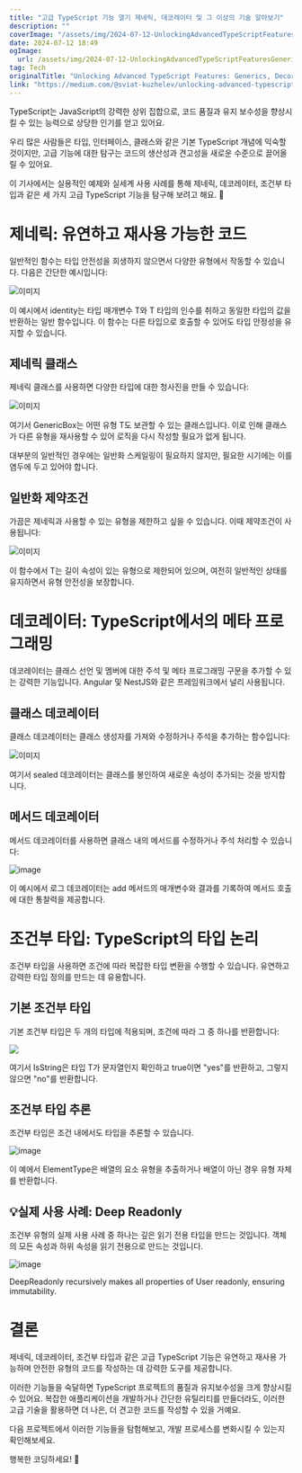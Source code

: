 ```yaml
---
title: "고급 TypeScript 기능 열기 제네릭, 데코레이터 및 그 이상의 기술 알아보기"
description: ""
coverImage: "/assets/img/2024-07-12-UnlockingAdvancedTypeScriptFeaturesGenericsDecoratorsandBeyond_0.png"
date: 2024-07-12 18:49
ogImage:
  url: /assets/img/2024-07-12-UnlockingAdvancedTypeScriptFeaturesGenericsDecoratorsandBeyond_0.png
tag: Tech
originalTitle: "Unlocking Advanced TypeScript Features: Generics, Decorators, and Beyond"
link: "https://medium.com/@sviat-kuzhelev/unlocking-advanced-typescript-features-generics-decorators-and-beyond-1878e381e19a"
---
```


TypeScript는 JavaScript의 강력한 상위 집합으로, 코드 품질과 유지 보수성을 향상시킬 수 있는 능력으로 상당한 인기를 얻고 있어요.

우리 많은 사람들은 타입, 인터페이스, 클래스와 같은 기본 TypeScript 개념에 익숙할 것이지만, 고급 기능에 대한 탐구는 코드의 생산성과 견고성을 새로운 수준으로 끌어올릴 수 있어요.

이 기사에서는 실용적인 예제와 실세계 사용 사례를 통해 제네릭, 데코레이터, 조건부 타입과 같은 세 가지 고급 TypeScript 기능을 탐구해 보려고 해요. 💖

# 제네릭: 유연하고 재사용 가능한 코드

<div class="content-ad"></div>

일반적인 함수는 타입 안전성을 희생하지 않으면서 다양한 유형에서 작동할 수 있습니다. 다음은 간단한 예시입니다:

![이미지](/assets/img/2024-07-12-UnlockingAdvancedTypeScriptFeaturesGenericsDecoratorsandBeyond_0.png)

<div class="content-ad"></div>

이 예시에서 identity는 타입 매개변수 T와 T 타입의 인수를 취하고 동일한 타입의 값을 반환하는 일반 함수입니다. 이 함수는 다른 타입으로 호출할 수 있어도 타입 안정성을 유지할 수 있습니다.

## 제네릭 클래스

제네릭 클래스를 사용하면 다양한 타입에 대한 청사진을 만들 수 있습니다:

![이미지](/assets/img/2024-07-12-UnlockingAdvancedTypeScriptFeaturesGenericsDecoratorsandBeyond_1.png)

<div class="content-ad"></div>

여기서 GenericBox는 어떤 유형 T도 보관할 수 있는 클래스입니다. 이로 인해 클래스가 다른 유형을 재사용할 수 있어 로직을 다시 작성할 필요가 없게 됩니다.

대부분의 일반적인 경우에는 일반화 스케일링이 필요하지 않지만, 필요한 시기에는 이를 염두에 두고 있어야 합니다.

## 일반화 제약조건

가끔은 제네릭과 사용할 수 있는 유형을 제한하고 싶을 수 있습니다. 이때 제약조건이 사용됩니다:

<div class="content-ad"></div>

![이미지](/assets/img/2024-07-12-UnlockingAdvancedTypeScriptFeaturesGenericsDecoratorsandBeyond_2.png)

이 함수에서 T는 길이 속성이 있는 유형으로 제한되어 있으며, 여전히 일반적인 상태를 유지하면서 유형 안전성을 보장합니다.

# 데코레이터: TypeScript에서의 메타 프로그래밍

데코레이터는 클래스 선언 및 멤버에 대한 주석 및 메타 프로그래밍 구문을 추가할 수 있는 강력한 기능입니다. Angular 및 NestJS와 같은 프레임워크에서 널리 사용됩니다.

<div class="content-ad"></div>

## 클래스 데코레이터

클래스 데코레이터는 클래스 생성자를 가져와 수정하거나 주석을 추가하는 함수입니다:

![이미지](/assets/img/2024-07-12-UnlockingAdvancedTypeScriptFeaturesGenericsDecoratorsandBeyond_3.png)

여기서 sealed 데코레이터는 클래스를 봉인하여 새로운 속성이 추가되는 것을 방지합니다.

<div class="content-ad"></div>

## 메서드 데코레이터

메서드 데코레이터를 사용하면 클래스 내의 메서드를 수정하거나 주석 처리할 수 있습니다:

![image](/assets/img/2024-07-12-UnlockingAdvancedTypeScriptFeaturesGenericsDecoratorsandBeyond_4.png)

이 예시에서 로그 데코레이터는 add 메서드의 매개변수와 결과를 기록하여 메서드 호출에 대한 통찰력을 제공합니다.

<div class="content-ad"></div>

# 조건부 타입: TypeScript의 타입 논리

조건부 타입을 사용하면 조건에 따라 복잡한 타입 변환을 수행할 수 있습니다. 유연하고 강력한 타입 정의를 만드는 데 유용합니다.

## 기본 조건부 타입

기본 조건부 타입은 두 개의 타입에 적용되며, 조건에 따라 그 중 하나를 반환합니다:

<div class="content-ad"></div>

<img src="/assets/img/2024-07-12-UnlockingAdvancedTypeScriptFeaturesGenericsDecoratorsandBeyond_5.png" />

여기서 IsString은 타입 T가 문자열인지 확인하고 true이면 "yes"를 반환하고, 그렇지 않으면 "no"를 반환합니다.

## 조건부 타입 추론

조건부 타입은 조건 내에서도 타입을 추론할 수 있습니다.

<div class="content-ad"></div>

![image](/assets/img/2024-07-12-UnlockingAdvancedTypeScriptFeaturesGenericsDecoratorsandBeyond_6.png)

이 예에서 ElementType은 배열의 요소 유형을 추출하거나 배열이 아닌 경우 유형 자체를 반환합니다.

## 💡실제 사용 사례: Deep Readonly

조건부 유형의 실제 사용 사례 중 하나는 깊은 읽기 전용 타입을 만드는 것입니다. 객체의 모든 속성과 하위 속성을 읽기 전용으로 ​​만드는 것입니다.

<div class="content-ad"></div>

![image](/assets/img/2024-07-12-UnlockingAdvancedTypeScriptFeaturesGenericsDecoratorsandBeyond_7.png)

DeepReadonly recursively makes all properties of User readonly, ensuring immutability.

# 결론

제네릭, 데코레이터, 조건부 타입과 같은 고급 TypeScript 기능은 유연하고 재사용 가능하며 안전한 유형의 코드를 작성하는 데 강력한 도구를 제공합니다.

<div class="content-ad"></div>

이러한 기능들을 숙달하면 TypeScript 프로젝트의 품질과 유지보수성을 크게 향상시킬 수 있어요. 복잡한 애플리케이션을 개발하거나 간단한 유틸리티를 만들더라도, 이러한 고급 기술을 활용하면 더 나은, 더 견고한 코드를 작성할 수 있을 거예요.

다음 프로젝트에서 이러한 기능들을 탐험해보고, 개발 프로세스를 변화시킬 수 있는지 확인해보세요.

행복한 코딩하세요! 🍻
